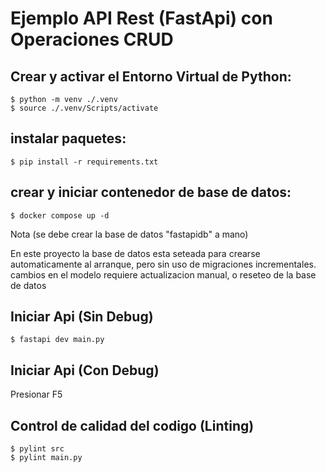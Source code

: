 # Ejemplo API Rest (FastApi) con Operaciones CRUD

## Crear y activar el Entorno Virtual de Python:

```
$ python -m venv ./.venv
$ source ./.venv/Scripts/activate
```

## instalar paquetes:
```
$ pip install -r requirements.txt
```

## crear y iniciar contenedor de base de datos:
```
$ docker compose up -d
```
Nota (se debe crear la base de datos "fastapidb" a mano)

En este proyecto la base de datos esta seteada para crearse automaticamente al arranque, pero sin uso de migraciones incrementales. cambios en el modelo requiere actualizacion manual, o reseteo de la base de datos

## Iniciar Api (Sin Debug)
```
$ fastapi dev main.py
```

## Iniciar Api (Con Debug)
Presionar F5

## Control de calidad del codigo (Linting)

```
$ pylint src
$ pylint main.py
```